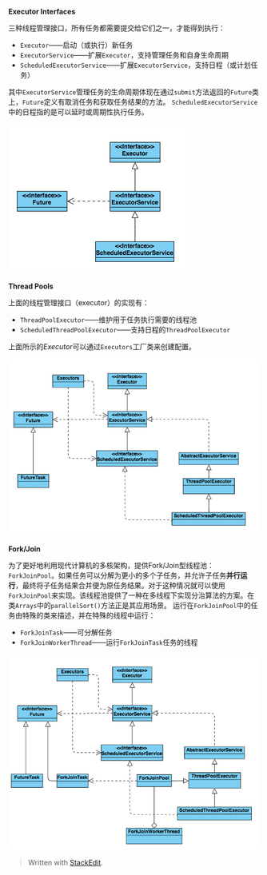 ﻿**Executor Interfaces**

三种线程管理接口，所有任务都需要提交给它们之一，才能得到执行：

 - `Executor`——启动（或执行）新任务
 - `ExecutorService`——扩展`Executor`，支持管理任务和自身生命周期
 - `ScheduledExecutorService`——扩展`ExecutorService`，支持日程（或计划任务）

其中`ExecutorService`管理任务的生命周期体现在通过`submit`方法返回的`Future`类上，`Future`定义有取消任务和获取任务结果的方法。
`ScheduledExecutorService`中的日程指的是可以延时或周期性执行任务。

![enter image description here](https://github.com/zengzg/blog/blob/master/java/images/java_concurrent_1.png?raw=true)

**Thread Pools**

上面的线程管理接口（executor）的实现有：

 - `ThreadPoolExecutor`——维护用于任务执行需要的线程池
 - `ScheduledThreadPoolExecutor`——支持日程的`ThreadPoolExecutor`

上面所示的*Executor*可以通过`Executors`工厂类来创建配置。

![enter image description here](https://github.com/zengzg/blog/blob/master/java/images/java_concurrent_2.png?raw=true)

 **Fork/Join**

为了更好地利用现代计算机的多核架构，提供Fork/Join型线程池：`ForkJoinPool`。如果任务可以分解为更小的多个子任务，并允许子任务**并行运行**，最终将子任务结果合并便为原任务结果。对于这种情况就可以使用`ForkJoinPool`来实现。该线程池提供了一种在多线程下实现分治算法的方案。在类`Arrays`中的`parallelSort()`方法正是其应用场景。
运行在`ForkJoinPool`中的任务由特殊的类来描述，并在特殊的线程中运行：

 - `ForkJoinTask`——可分解任务
 - `ForkJoinWorkerThread`——运行`ForkJoinTask`任务的线程

![enter image description here](https://github.com/zengzg/blog/blob/master/java/images/java_concurrent_3.png?raw=true)

> Written with [StackEdit](https://stackedit.io/).
